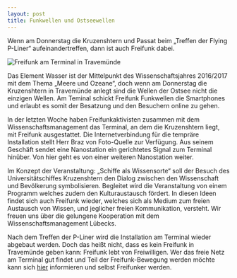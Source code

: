 ```yaml
---
layout: post
title: Funkwellen und Ostseewellen
---
```


Wenn am Donnerstag die Kruzenshtern und Passat beim „Treffen der Flying P-Liner“ aufeinandertreffen, dann ist auch Freifunk dabei.

<!--more-->

![Freifunk am Terminal in Travemünde](https://chaotikum.org/_media/news:freifunkwasser.jpg)

Das Element Wasser ist der Mittelpunkt des Wissenschaftsjahres 2016/2017 mit dem Thema „Meere und Ozeane“, doch wenn am Donnerstag die Kruzenshtern in Travemünde anlegt sind die Wellen der Ostsee nicht die einzigen Wellen. Am Teminal schickt Freifunk Funkwellen die Smartphones und erlaubt es somit der Besatzung und den Besuchern online zu gehen.

In der letzten Woche haben Freifunkaktivisten zusammen mit dem Wissenschaftsmanagement das Terminal, an dem die Kruzenshtern liegt, mit Freifunk ausgestattet. Die Internetverbindung für die tempräre Installation stellt Herr Braz von Foto-Quelle zur Verfügung. Aus seinem Geschäft sendet eine Nanostation ein gerichtetes Signal zum Terminal hinüber. Von hier geht es von einer weiteren Nanostation weiter.

Im Konzept der Veranstaltung: „Schiffe als Wissensorte“ soll der Besuch des Universitätschiffes Kruzenshtern den Dialog zwischen den Wissenschaft und Bevölkerung symbolisieren. Begleitet wird die Veranstaltung von einem Programm welches zudem den Kulturaustausch fördert. In diesen Ideen findet sich auch Freifunk wieder, welches sich als Medium zum freien Austausch von Wissen, und jeglicher freien Kommunikation, versteht. Wir freuen uns über die gelungene Kooperation mit dem Wissenschaftsmanagement Lübecks.

Nach dem Treffen der P-Liner wird die Installation am Terminal wieder abgebaut werden. Doch das heißt nicht, dass es kein Freifunk in Travemünde geben kann: Freifunk lebt von Freiwilligen. Wer das freie Netz am Terminal gut findet und Teil der Freifunk-Bewegung werden möchte kann sich [hier](http://luebeck.freifunk.net) informieren und selbst Freifunker werden.

